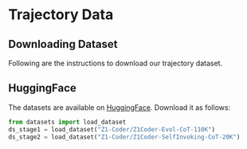 # Trajectory Data

## Downloading Dataset 
Following are the instructions to download our trajectory dataset.

## HuggingFace
The datasets are available on [HuggingFace](https://huggingface.co/Z1-Coder). Download it as follows:
```python
from datasets import load_dataset
ds_stage1 = load_dataset("Z1-Coder/Z1Coder-Evol-CoT-110K")
ds_stage2 = load_dataset("Z1-Coder/Z1Coder-SelfInvoking-CoT-20K")
```